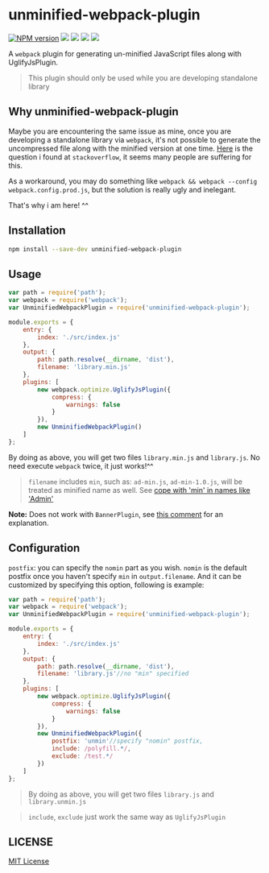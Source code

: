 unminified-webpack-plugin
=======================

[![NPM version][npm-image]][npm-url]
![][travis-url]
![][david-url]
![][dt-url]
![][license-url]


A `webpack` plugin for generating un-minified JavaScript files along with UglifyJsPlugin.

>This plugin should only be used while you are developing standalone library

## Why unminified-webpack-plugin ##

Maybe you are encountering the same issue as mine, once you are developing a standalone library via `webpack`, it's not possible to generate the uncompressed file along with the minified version at one time. [Here](http://stackoverflow.com/questions/25956937/how-to-build-minified-and-uncompressed-bundle-with-webpack) is the question i found at `stackoverflow`, it seems many people are suffering for this.

As a workaround, you may do something like `webpack && webpack --config webpack.config.prod.js`, but the solution is really ugly and inelegant.

That's why i am here! ^^

## Installation ##

```bash
npm install --save-dev unminified-webpack-plugin
```

## Usage ##

```javascript
var path = require('path');
var webpack = require('webpack');
var UnminifiedWebpackPlugin = require('unminified-webpack-plugin');

module.exports = {
    entry: {
        index: './src/index.js'
    },
    output: {
        path: path.resolve(__dirname, 'dist'),
        filename: 'library.min.js'
    },
    plugins: [
        new webpack.optimize.UglifyJsPlugin({
            compress: {
                warnings: false
            }
        }),
        new UnminifiedWebpackPlugin()
    ]
};
```

By doing as above, you will get two files `library.min.js` and `library.js`. No need execute `webpack` twice, it just works!^^

>`filename` includes `min`, such as: `ad-min.js`, `ad-min-1.0.js`, will be treated as minified name as well. See [cope with 'min' in names like 'Admin'](https://github.com/leftstick/unminified-webpack-plugin/pull/8)

**Note:** Does not work with `BannerPlugin`, see [this comment](https://github.com/leftstick/unminified-webpack-plugin/issues/1#issuecomment-226413904) for an explanation.

## Configuration ##

`postfix`: you can specify the `nomin` part as you wish. `nomin` is the default postfix once you haven't specify `min` in `output.filename`. And it can be customized by specifying this option, following is example:

```javascript
var path = require('path');
var webpack = require('webpack');
var UnminifiedWebpackPlugin = require('unminified-webpack-plugin');

module.exports = {
    entry: {
        index: './src/index.js'
    },
    output: {
        path: path.resolve(__dirname, 'dist'),
        filename: 'library.js'//no "min" specified
    },
    plugins: [
        new webpack.optimize.UglifyJsPlugin({
            compress: {
                warnings: false
            }
        }),
        new UnminifiedWebpackPlugin({
            postfix: 'unmin'//specify "nomin" postfix,
            include: /polyfill.*/,
            exclude: /test.*/
        })
    ]
};
```

>By doing as above, you will get two files `library.js` and `library.unmin.js`

>`include`, `exclude` just work the same way as `UglifyJsPlugin`


## LICENSE ##

[MIT License](https://raw.githubusercontent.com/leftstick/unminified-webpack-plugin/master/LICENSE)


[npm-url]: https://npmjs.org/package/unminified-webpack-plugin
[npm-image]: https://badge.fury.io/js/unminified-webpack-plugin.png
[travis-url]:https://api.travis-ci.org/leftstick/unminified-webpack-plugin.svg?branch=master
[david-url]: https://david-dm.org/leftstick/unminified-webpack-plugin.png
[dt-url]:https://img.shields.io/npm/dt/unminified-webpack-plugin.svg
[license-url]:https://img.shields.io/npm/l/unminified-webpack-plugin.svg
